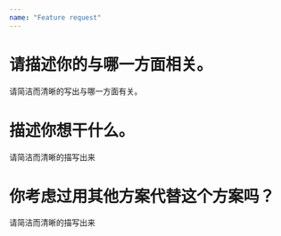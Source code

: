 ```yaml
---
name: "Feature request"
---
```

# 请描述你的与哪一方面相关。
请简洁而清晰的写出与哪一方面有关。

# 描述你想干什么。
请简洁而清晰的描写出来

# 你考虑过用其他方案代替这个方案吗？
请简洁而清晰的描写出来
